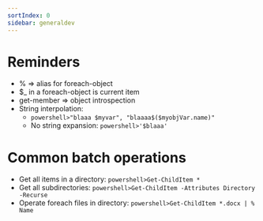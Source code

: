 ```yaml
---
sortIndex: 0
sidebar: generaldev
---
```


# Reminders

- % => alias for foreach-object
- $\_ in a foreach-object is current item
- get-member => object introspection
- String interpolation:
  - `powershell>"blaaa $myvar", "blaaaa$($myobjVar.name)"`
  - No string expansion: `powershell>'$blaaa'`

# Common batch operations

- Get all items in a directory: `powershell>Get-ChildItem *`
- Get all subdirectories: `powershell>Get-ChildItem -Attributes Directory -Recurse`
- Operate foreach files in directory: `powershell>Get-ChildItem *.docx | % Name`
